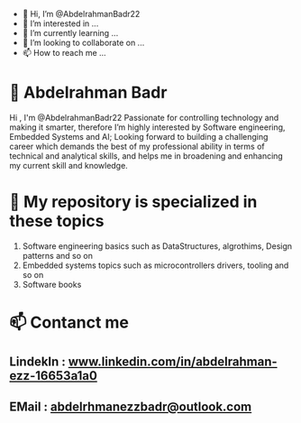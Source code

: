 - 👋 Hi, I’m @AbdelrahmanBadr22
- 👀 I’m interested in ...
- 🌱 I’m currently learning ...
- 💞️ I’m looking to collaborate on ...
- 📫 How to reach me ...

<!---
AbdelrahmanBadr22/AbdelrahmanBadr22 is a ✨ special ✨ repository because its `README.md` (this file) appears on your GitHub profile.
You can click the Preview link to take a look at your changes.
--->
# 👋 Abdelrahman Badr 
Hi , I'm @AbdelrahmanBadr22 Passionate for controlling technology and making it smarter, therefore I’m highly interested by Software engineering, 
Embedded Systems and AI; Looking forward to building a challenging career which demands the best of my professional ability in terms of technical and analytical skills, 
and helps me in broadening and enhancing my current skill and knowledge.

# 👀 My repository is specialized in these topics
1) Software engineering basics such as DataStructures, algrothims, Design patterns and so on
2) Embedded systems topics such as microcontrollers drivers, tooling and so on 
3) Software books 

# 📫  Contanct me 
## LindekIn : www.linkedin.com/in/abdelrahman-ezz-16653a1a0
## EMail    : abdelrhmanezzbadr@outlook.com
